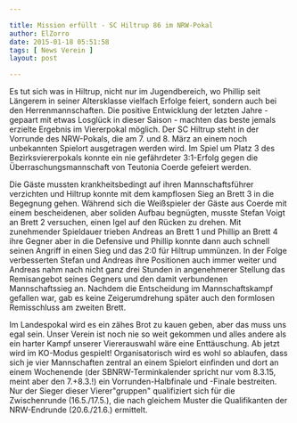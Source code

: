 ```yaml
---

title: Mission erfüllt - SC Hiltrup 86 im NRW-Pokal
author: ElZorro
date: 2015-01-18 05:51:58
tags: [ News Verein ]
layout: post

---
```


Es tut sich was in Hiltrup, nicht nur im Jugendbereich, wo Phillip seit Längerem in seiner Altersklasse vielfach Erfolge feiert, sondern auch bei den Herrenmannschaften. Die positive Entwicklung der letzten Jahre - gepaart mit etwas Losglück in dieser Saison - machten das beste jemals erzielte Ergebnis im Viererpokal möglich. Der SC Hiltrup steht in der Vorrunde des NRW-Pokals, die am 7. und 8. März an einem noch unbekannten Spielort ausgetragen werden wird. Im Spiel um Platz 3 des Bezirksviererpokals konnte ein nie gefährdeter 3:1-Erfolg gegen die Überraschungsmannschaft von Teutonia Coerde gefeiert werden.

<!-- continue -->
Die Gäste mussten krankheitsbedingt auf ihren Mannschaftsführer verzichten und Hiltrup konnte mit dem kampflosen Sieg an Brett 3 in die Begegnung gehen. Während sich die Weißspieler der Gäste aus Coerde mit einem bescheidenen, aber soliden Aufbau begnügten, musste Stefan Voigt an Brett 2 versuchen, einen Igel auf den Rücken zu drehen. Mit zunehmender Spieldauer trieben Andreas an Brett 1 und Phillip an Brett 4 ihre Gegner aber in die Defensive und Phillip konnte dann auch schnell seinen Angriff in einen Sieg und das 2:0 für Hiltrup ummünzen. In der Folge verbesserten Stefan und Andreas ihre Positionen auch immer weiter und Andreas nahm nach nicht ganz drei Stunden in angenehmerer Stellung das Remisangebot seines Gegners und den damit verbundenen Mannschaftssieg an. Nachdem die Entscheidung im Mannschaftskampf gefallen war, gab es keine Zeigerumdrehung später auch den formlosen Remisschluss am zweiten Brett.

Im Landespokal wird es ein zähes Brot zu kauen geben, aber das muss uns egal sein. Unser Verein ist noch nie so weit gekommen und alles andere als ein harter Kampf unserer Viererauswahl wäre eine Enttäuschung. Ab jetzt wird im KO-Modus gespielt! Organisatorisch wird es wohl so ablaufen, dass sich je vier Mannschaften zentral an einem Spielort einfinden und dort an einem Wochenende (der SBNRW-Terminkalender spricht nur vom 8.3.15, meint aber den 7.+8.3.!) ein Vorrunden-Halbfinale und -Finale bestreiten. Nur der Sieger dieser Vierer"gruppen" qualifiziert sich für die Zwischenrunde (16.5./17.5.), die nach gleichem Muster die Qualifikanten der NRW-Endrunde (20.6./21.6.) ermittelt.

